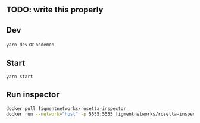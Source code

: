 ## TODO: write this properly

## Dev

`yarn dev` or `nodemon`

## Start

`yarn start`


## Run inspector
```sh
docker pull figmentnetworks/rosetta-inspector
docker run --network="host" -p 5555:5555 figmentnetworks/rosetta-inspector -url=http://localhost:8080
```
